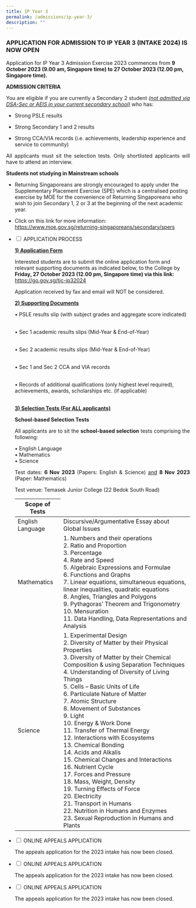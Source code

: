```yaml
---
title: IP Year 3
permalink: /admissions/ip-year-3/
description: ""
---
```

### **APPLICATION FOR ADMISSION TO IP YEAR 3 (INTAKE 2024) IS NOW OPEN**

Application for IP Year 3 Admission Exercise 2023 commences from **9 October 2023 (9.00 am, Singapore time) to 27 October 2023 (12.00 pm, Singapore time).**

<p style="text-align: justify;"><b>ADMISSION CRITERIA</b></p>

<p style="text-align: justify;">You are eligible if you are currently a Secondary 2 student <i><u>(not admitted via DSA-Sec or AEIS in your current secondary school)</u></i> who has:</p>

* Strong PSLE results

* Strong Secondary 1 and 2 results

* Strong CCA/VIA records (i.e. achievements, leadership experience and service to community)

<p style="text-align: justify;">All applicants must sit the selection tests. Only shortlisted applicants will have to attend an interview.</p>

<p style="text-align: justify;"><b>Students not studying in Mainstream schools</b></p>

* Returning Singaporeans are strongly encouraged to apply under the Supplementary Placement Exercise (SPE) which is a centralised posting exercise by MOE for the convenience of Returning Singaporeans who wish to join Secondary 1, 2 or 3 at the beginning of the next academic year. 

* Click on this link for more information: <a href="https://www.moe.gov.sg/returning-singaporeans/secondary/spers" target="_blank">https://www.moe.gov.sg/returning-singaporeans/secondary/spers</a>









<ul class="jekyllcodex_accordion">
  <li>
    <input type="checkbox" id="accordion1">
    <label for="accordion1">APPLICATION PROCESS </label>
    <div>
			<p style="text-align: justify;"><b><u>1) Application Form </u></b></p>Interested students are to submit the online application form and relevant supporting documents as indicated below, to the College by <b>Friday, 27 October 2023 (12.00 pm, Singapore time) via this link: </b><a href="https://go.gov.sg/tjc-ip32024" target="_blank">https://go.gov.sg/tjc-ip32024</a><p></p>
		
<p style="text-align: justify;">Application received by fax and email will NOT be considered.</p>
			
<p style="text-align: justify;"><b><u>2) Supporting Documents</u></b></p>

•	 PSLE results slip (with subject grades and aggregate score indicated)<br><br>

•	 Sec 1 academic results slips (Mid-Year &amp; End-of-Year)<br><br>

•	 Sec 2 academic results slips (Mid-Year &amp; End-of-Year)<br><br>

•	 Sec 1 and Sec 2 CCA and VIA records<br><br>

•	 Records of additional qualifications (only highest level required), achievements, awards, scholarships etc. (if applicable)<br><br>

<p style="text-align: justify;"><b><u>3) Selection Tests (For ALL applicants)</u></b></p>

<p style="text-align: justify;"><b>School-based Selection Tests</b></p>

<p style="text-align: justify;">All applicants are to sit the <b>school-based selection</b> tests comprising the following:</p>

•	  English Language<br>
•	  Mathematics<br>
•	  Science<br>

<p style="text-align: justify;">Test dates: <b>6 Nov 2023</b> (Papers: English &amp; Science) <u>and</u> <b>8 Nov 2023</b> (Paper: Mathematics)</p>
	
<p style="text-align: justify;">Test venue: Temasek Junior College (22 Bedok South Road)</p> 	
	
		
		
		
		
<table>
<thead>
<tr>
<th style="text-align: center;">Scope of Tests</th>
</tr>
</thead>
<tbody>
<tr>
<td>English Language
</td>
<td> Discursive/Argumentative Essay about Global Issues</td>
</tr>
<tr>
<td>Mathematics </td>
<td>1. Numbers and their operations<br>
2. Ratio and Proportion<br>
3. Percentage<br>
4. Rate and Speed<br>
5. Algebraic Expressions and Formulae<br>
6. Functions and Graphs<br>
7. Linear equations, simultaneous equations, linear inequalities, quadratic equations<br>
8. Angles, Triangles and Polygons<br>
9. Pythagoras’ Theorem and Trigonometry<br>
10. Mensuration<br>
11. Data Handling, Data Representations and Analysis 
<br>
</td>
</tr>
<tr>
<td>Science</td>
<td>1. Experimental Design<br>
2.	Diversity of Matter by their Physical Properties<br>
3.	Diversity of Matter by their Chemical Composition &amp; using Separation Techniques<br>
4.	Understanding of Diversity of Living Things<br>
5.	Cells – Basic Units of Life<br>
6.	Particulate Nature of Matter<br>
7.	Atomic Structure<br>
8.	Movement of Substances<br>
9.	Light<br>
10.	Energy &amp; Work Done<br>
11.	Transfer of Thermal Energy<br>
12.	Interactions with Ecosystems<br>
13.	Chemical Bonding<br>
14.	Acids and Alkalis<br>
15.	Chemical Changes and Interactions<br>
16.	Nutrient Cycle<br>
17.	Forces and Pressure<br>
18.	Mass, Weight, Density<br>
19.	Turning Effects of Force<br>
20.	Electricity<br>
21.	Transport in Humans<br>
22.	Nutrition in Humans and Enzymes<br>
23.	Sexual Reproduction in Humans and Plants<br>
</td>
</tr>



</tbody>
</table>
    </div>
	</li> 
  <li>
    <input type="checkbox" id="accordion2">
    <label for="accordion2">ONLINE APPEALS APPLICATION</label>
    <div>
			<p style="text-align: justify;">The appeals application for the 2023 intake has now been closed. </p>
    </div>
	</li> 
	  <li>
    <input type="checkbox" id="accordion3">
    <label for="accordion3">ONLINE APPEALS APPLICATION</label>
    <div>
			<p style="text-align: justify;">The appeals application for the 2023 intake has now been closed. </p>
    </div>
	</li> 
	  <li>
    <input type="checkbox" id="accordion4">
    <label for="accordion4">ONLINE APPEALS APPLICATION</label>
    <div>
			<p style="text-align: justify;">The appeals application for the 2023 intake has now been closed. </p>
    </div>
	</li> 
	
</ul>